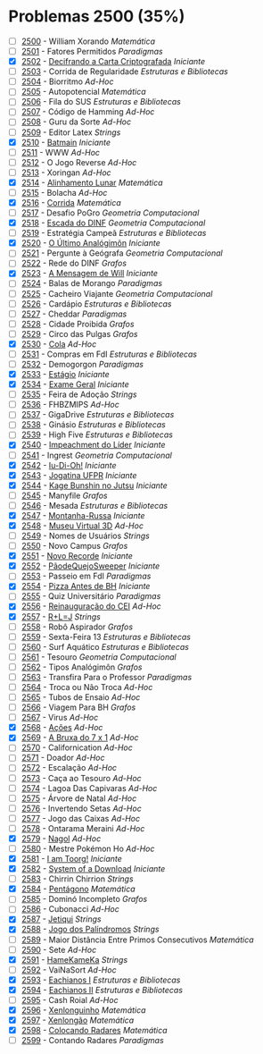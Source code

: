 # Problemas 2500 (35%)

- [ ]  [2500](https://www.beecrowd.com.br/repository/UOJ_2500.html) - William Xorando *Matemática*
- [ ]  [2501](https://www.beecrowd.com.br/repository/UOJ_2501.html) - Fatores Permitidos *Paradigmas*
- [x]  [2502](https://www.beecrowd.com.br/repository/UOJ_2502.html) - [Decifrando a Carta Criptografada](https://github.com/potigol/beecrowd/blob/master/src/2500/2502.poti) *Iniciante*
- [ ]  [2503](https://www.beecrowd.com.br/repository/UOJ_2503.html) - Corrida de Regularidade *Estruturas e Bibliotecas*
- [ ]  [2504](https://www.beecrowd.com.br/repository/UOJ_2504.html) - Biorritmo *Ad-Hoc*
- [ ]  [2505](https://www.beecrowd.com.br/repository/UOJ_2505.html) - Autopotencial *Matemática*
- [ ]  [2506](https://www.beecrowd.com.br/repository/UOJ_2506.html) - Fila do SUS *Estruturas e Bibliotecas*
- [ ]  [2507](https://www.beecrowd.com.br/repository/UOJ_2507.html) - Código de Hamming *Ad-Hoc*
- [ ]  [2508](https://www.beecrowd.com.br/repository/UOJ_2508.html) - Guru da Sorte *Ad-Hoc*
- [ ]  [2509](https://www.beecrowd.com.br/repository/UOJ_2509.html) - Editor Latex *Strings*
- [x]  [2510](https://www.beecrowd.com.br/repository/UOJ_2510.html) - [Batmain](https://github.com/potigol/beecrowd/blob/master/src/2500/2510.poti) *Iniciante*
- [ ]  [2511](https://www.beecrowd.com.br/repository/UOJ_2511.html) - WWW *Ad-Hoc*
- [ ]  [2512](https://www.beecrowd.com.br/repository/UOJ_2512.html) - O Jogo Reverse *Ad-Hoc*
- [ ]  [2513](https://www.beecrowd.com.br/repository/UOJ_2513.html) - Xoringan *Ad-Hoc*
- [x]  [2514](https://www.beecrowd.com.br/repository/UOJ_2514.html) - [Alinhamento Lunar](https://github.com/potigol/beecrowd/blob/master/src/2500/2514.poti) *Matemática*
- [ ]  [2515](https://www.beecrowd.com.br/repository/UOJ_2515.html) - Bolacha *Ad-Hoc*
- [x]  [2516](https://www.beecrowd.com.br/repository/UOJ_2516.html) - [Corrida](https://github.com/potigol/beecrowd/blob/master/src/2500/2516.poti) *Matemática*
- [ ]  [2517](https://www.beecrowd.com.br/repository/UOJ_2517.html) - Desafio PoGro *Geometria Computacional*
- [x]  [2518](https://www.beecrowd.com.br/repository/UOJ_2518.html) - [Escada do DINF](https://github.com/potigol/beecrowd/blob/master/src/2500/2518.poti) *Geometria Computacional*
- [ ]  [2519](https://www.beecrowd.com.br/repository/UOJ_2519.html) - Estratégia Campeã *Estruturas e Bibliotecas*
- [x]  [2520](https://www.beecrowd.com.br/repository/UOJ_2520.html) - [O Último Analógimôn](https://github.com/potigol/beecrowd/blob/master/src/2500/2520.poti) *Iniciante*
- [ ]  [2521](https://www.beecrowd.com.br/repository/UOJ_2521.html) - Pergunte à Geógrafa *Geometria Computacional*
- [ ]  [2522](https://www.beecrowd.com.br/repository/UOJ_2522.html) - Rede do DINF *Grafos*
- [x]  [2523](https://www.beecrowd.com.br/repository/UOJ_2523.html) - [A Mensagem de Will](https://github.com/potigol/beecrowd/blob/master/src/2500/2523.poti) *Iniciante*
- [ ]  [2524](https://www.beecrowd.com.br/repository/UOJ_2524.html) - Balas de Morango *Paradigmas*
- [ ]  [2525](https://www.beecrowd.com.br/repository/UOJ_2525.html) - Cacheiro Viajante *Geometria Computacional*
- [ ]  [2526](https://www.beecrowd.com.br/repository/UOJ_2526.html) - Cardápio *Estruturas e Bibliotecas*
- [ ]  [2527](https://www.beecrowd.com.br/repository/UOJ_2527.html) - Cheddar *Paradigmas*
- [ ]  [2528](https://www.beecrowd.com.br/repository/UOJ_2528.html) - Cidade Proibida *Grafos*
- [ ]  [2529](https://www.beecrowd.com.br/repository/UOJ_2529.html) - Circo das Pulgas *Grafos*
- [x]  [2530](https://www.beecrowd.com.br/repository/UOJ_2530.html) - [Cola](https://github.com/potigol/beecrowd/blob/master/src/2500/2530.poti) *Ad-Hoc*
- [ ]  [2531](https://www.beecrowd.com.br/repository/UOJ_2531.html) - Compras em FdI *Estruturas e Bibliotecas*
- [ ]  [2532](https://www.beecrowd.com.br/repository/UOJ_2532.html) - Demogorgon *Paradigmas*
- [x]  [2533](https://www.beecrowd.com.br/repository/UOJ_2533.html) - [Estágio](https://github.com/potigol/beecrowd/blob/master/src/2500/2533.poti) *Iniciante*
- [x]  [2534](https://www.beecrowd.com.br/repository/UOJ_2534.html) - [Exame Geral](https://github.com/potigol/beecrowd/blob/master/src/2500/2534.poti) *Iniciante*
- [ ]  [2535](https://www.beecrowd.com.br/repository/UOJ_2535.html) - Feira de Adoção *Strings*
- [ ]  [2536](https://www.beecrowd.com.br/repository/UOJ_2536.html) - FHBZMIPS *Ad-Hoc*
- [ ]  [2537](https://www.beecrowd.com.br/repository/UOJ_2537.html) - GigaDrive *Estruturas e Bibliotecas*
- [ ]  [2538](https://www.beecrowd.com.br/repository/UOJ_2538.html) - Ginásio *Estruturas e Bibliotecas*
- [ ]  [2539](https://www.beecrowd.com.br/repository/UOJ_2539.html) - High Five *Estruturas e Bibliotecas*
- [x]  [2540](https://www.beecrowd.com.br/repository/UOJ_2540.html) - [Impeachment do Líder](https://github.com/potigol/beecrowd/blob/master/src/2500/2540.poti) *Iniciante*
- [ ]  [2541](https://www.beecrowd.com.br/repository/UOJ_2541.html) - Ingrest *Geometria Computacional*
- [x]  [2542](https://www.beecrowd.com.br/repository/UOJ_2542.html) - [Iu-Di-Oh!](https://github.com/potigol/beecrowd/blob/master/src/2500/2542.poti) *Iniciante*
- [x]  [2543](https://www.beecrowd.com.br/repository/UOJ_2543.html) - [Jogatina UFPR](https://github.com/potigol/beecrowd/blob/master/src/2500/2543.poti) *Iniciante*
- [x]  [2544](https://www.beecrowd.com.br/repository/UOJ_2544.html) - [Kage Bunshin no Jutsu](https://github.com/potigol/beecrowd/blob/master/src/2500/2544.poti) *Iniciante*
- [ ]  [2545](https://www.beecrowd.com.br/repository/UOJ_2545.html) - Manyfile *Grafos*
- [ ]  [2546](https://www.beecrowd.com.br/repository/UOJ_2546.html) - Mesada *Estruturas e Bibliotecas*
- [x]  [2547](https://www.beecrowd.com.br/repository/UOJ_2547.html) - [Montanha-Russa](https://github.com/potigol/beecrowd/blob/master/src/2500/2547.poti) *Iniciante*
- [x]  [2548](https://www.beecrowd.com.br/repository/UOJ_2548.html) - [Museu Virtual 3D](https://github.com/potigol/beecrowd/blob/master/src/2500/2548.poti) *Ad-Hoc*
- [ ]  [2549](https://www.beecrowd.com.br/repository/UOJ_2549.html) - Nomes de Usuários *Strings*
- [ ]  [2550](https://www.beecrowd.com.br/repository/UOJ_2550.html) - Novo Campus *Grafos*
- [x]  [2551](https://www.beecrowd.com.br/repository/UOJ_2551.html) - [Novo Recorde](https://github.com/potigol/beecrowd/blob/master/src/2500/2551.poti) *Iniciante*
- [x]  [2552](https://www.beecrowd.com.br/repository/UOJ_2552.html) - [PãodeQuejoSweeper](https://github.com/potigol/beecrowd/blob/master/src/2500/2552.poti) *Iniciante*
- [ ]  [2553](https://www.beecrowd.com.br/repository/UOJ_2553.html) - Passeio em FdI *Paradigmas*
- [x]  [2554](https://www.beecrowd.com.br/repository/UOJ_2554.html) - [Pizza Antes de BH](https://github.com/potigol/beecrowd/blob/master/src/2500/2554.poti) *Iniciante*
- [ ]  [2555](https://www.beecrowd.com.br/repository/UOJ_2555.html) - Quiz Universitário *Paradigmas*
- [x]  [2556](https://www.beecrowd.com.br/repository/UOJ_2556.html) - [Reinauguração do CEI](https://github.com/potigol/beecrowd/blob/master/src/2500/2556.poti) *Ad-Hoc*
- [x]  [2557](https://www.beecrowd.com.br/repository/UOJ_2557.html) - [R+L=J](https://github.com/potigol/beecrowd/blob/master/src/2500/2557.poti) *Strings*
- [ ]  [2558](https://www.beecrowd.com.br/repository/UOJ_2558.html) - Robô Aspirador *Grafos*
- [ ]  [2559](https://www.beecrowd.com.br/repository/UOJ_2559.html) - Sexta-Feira 13 *Estruturas e Bibliotecas*
- [ ]  [2560](https://www.beecrowd.com.br/repository/UOJ_2560.html) - Surf Aquático *Estruturas e Bibliotecas*
- [ ]  [2561](https://www.beecrowd.com.br/repository/UOJ_2561.html) - Tesouro *Geometria Computacional*
- [ ]  [2562](https://www.beecrowd.com.br/repository/UOJ_2562.html) - Tipos Analógimôn *Grafos*
- [ ]  [2563](https://www.beecrowd.com.br/repository/UOJ_2563.html) - Transfira Para o Professor *Paradigmas*
- [ ]  [2564](https://www.beecrowd.com.br/repository/UOJ_2564.html) - Troca ou Não Troca *Ad-Hoc*
- [ ]  [2565](https://www.beecrowd.com.br/repository/UOJ_2565.html) - Tubos de Ensaio *Ad-Hoc*
- [ ]  [2566](https://www.beecrowd.com.br/repository/UOJ_2566.html) - Viagem Para BH *Grafos*
- [ ]  [2567](https://www.beecrowd.com.br/repository/UOJ_2567.html) - Virus *Ad-Hoc*
- [x]  [2568](https://www.beecrowd.com.br/repository/UOJ_2568.html) - [Ações](https://github.com/potigol/beecrowd/blob/master/src/2500/2568.poti) *Ad-Hoc*
- [x]  [2569](https://www.beecrowd.com.br/repository/UOJ_2569.html) - [A Bruxa do 7 x 1](https://github.com/potigol/beecrowd/blob/master/src/2500/2569.poti) *Ad-Hoc*
- [ ]  [2570](https://www.beecrowd.com.br/repository/UOJ_2570.html) - Californication *Ad-Hoc*
- [ ]  [2571](https://www.beecrowd.com.br/repository/UOJ_2571.html) - Doador *Ad-Hoc*
- [ ]  [2572](https://www.beecrowd.com.br/repository/UOJ_2572.html) - Escalação *Ad-Hoc*
- [ ]  [2573](https://www.beecrowd.com.br/repository/UOJ_2573.html) - Caça ao Tesouro *Ad-Hoc*
- [ ]  [2574](https://www.beecrowd.com.br/repository/UOJ_2574.html) - Lagoa Das Capivaras *Ad-Hoc*
- [ ]  [2575](https://www.beecrowd.com.br/repository/UOJ_2575.html) - Árvore de Natal *Ad-Hoc*
- [ ]  [2576](https://www.beecrowd.com.br/repository/UOJ_2576.html) - Invertendo Setas *Ad-Hoc*
- [ ]  [2577](https://www.beecrowd.com.br/repository/UOJ_2577.html) - Jogo das Caixas *Ad-Hoc*
- [ ]  [2578](https://www.beecrowd.com.br/repository/UOJ_2578.html) - Ontarama Meraini *Ad-Hoc*
- [x]  [2579](https://www.beecrowd.com.br/repository/UOJ_2579.html) - [Nagol](https://github.com/potigol/beecrowd/blob/master/src/2500/2579.poti) *Ad-Hoc*
- [ ]  [2580](https://www.beecrowd.com.br/repository/UOJ_2580.html) - Mestre Pokémon Ho *Ad-Hoc*
- [x]  [2581](https://www.beecrowd.com.br/repository/UOJ_2581.html) - [I am Toorg!](https://github.com/potigol/beecrowd/blob/master/src/2500/2581.poti) *Iniciante*
- [x]  [2582](https://www.beecrowd.com.br/repository/UOJ_2582.html) - [System of a Download](https://github.com/potigol/beecrowd/blob/master/src/2500/2582.poti) *Iniciante*
- [ ]  [2583](https://www.beecrowd.com.br/repository/UOJ_2583.html) - Chirrin Chirrion *Strings*
- [x]  [2584](https://www.beecrowd.com.br/repository/UOJ_2584.html) - [Pentágono](https://github.com/potigol/beecrowd/blob/master/src/2500/2584.poti) *Matemática*
- [ ]  [2585](https://www.beecrowd.com.br/repository/UOJ_2585.html) - Dominó Incompleto *Grafos*
- [ ]  [2586](https://www.beecrowd.com.br/repository/UOJ_2586.html) - Cubonacci *Ad-Hoc*
- [x]  [2587](https://www.beecrowd.com.br/repository/UOJ_2587.html) - [Jetiqui](https://github.com/potigol/beecrowd/blob/master/src/2500/2587.poti) *Strings*
- [x]  [2588](https://www.beecrowd.com.br/repository/UOJ_2588.html) - [Jogo dos Palíndromos](https://github.com/potigol/beecrowd/blob/master/src/2500/2588.poti) *Strings*
- [ ]  [2589](https://www.beecrowd.com.br/repository/UOJ_2589.html) - Maior Distância Entre Primos Consecutivos *Matemática*
- [ ]  [2590](https://www.beecrowd.com.br/repository/UOJ_2590.html) - Sete *Ad-Hoc*
- [x]  [2591](https://www.beecrowd.com.br/repository/UOJ_2591.html) - [HameKameKa](https://github.com/potigol/beecrowd/blob/master/src/2500/2591.poti) *Strings*
- [ ]  [2592](https://www.beecrowd.com.br/repository/UOJ_2592.html) - VaiNaSort *Ad-Hoc*
- [x]  [2593](https://www.beecrowd.com.br/repository/UOJ_2593.html) - [Eachianos I](https://github.com/potigol/beecrowd/blob/master/src/2500/2593.poti) *Estruturas e Bibliotecas*
- [x]  [2594](https://www.beecrowd.com.br/repository/UOJ_2594.html) - [Eachianos II](https://github.com/potigol/beecrowd/blob/master/src/2500/2594.poti) *Estruturas e Bibliotecas*
- [ ]  [2595](https://www.beecrowd.com.br/repository/UOJ_2595.html) - Cash Roial *Ad-Hoc*
- [x]  [2596](https://www.beecrowd.com.br/repository/UOJ_2596.html) - [Xenlonguinho](https://github.com/potigol/beecrowd/blob/master/src/2500/2596.poti) *Matemática*
- [x]  [2597](https://www.beecrowd.com.br/repository/UOJ_2597.html) - [Xenlongão](https://github.com/potigol/beecrowd/blob/master/src/2500/2597.poti) *Matemática*
- [x]  [2598](https://www.beecrowd.com.br/repository/UOJ_2598.html) - [Colocando Radares](https://github.com/potigol/beecrowd/blob/master/src/2500/2598.poti) *Matemática*
- [ ]  [2599](https://www.beecrowd.com.br/repository/UOJ_2599.html) - Contando Radares *Paradigmas*